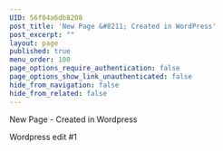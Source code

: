 ```yaml
---
UID: 56f04a6db8208
post_title: 'New Page &#8211; Created in WordPress'
post_excerpt: ""
layout: page
published: true
menu_order: 100
page_options_require_authentication: false
page_options_show_link_unauthenticated: false
hide_from_navigation: false
hide_from_related: false
---
```

New Page - Created in Wordpress

Wordpress edit #1
